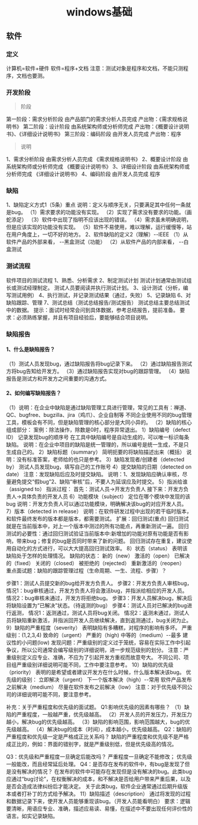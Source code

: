 ﻿# <center>windows基础</center>

## 软件
### 定义
计算机=软件+硬件
软件=程序+文档
注意：测试对象是程序和文档，不能只测程序，文档也要测。
### 开发阶段
> 阶段

第一阶段：需求分析阶段
由产品部门的需求分析人员完成
产出物：《需求规格说明书》
第二阶段：设计阶段
由系统架构师或分析师完成
产出物：《概要设计说明书》、《详细设计说明书》
第三阶段：编码阶段 
由开发人员完成
产出物：程序
> 说明

1、需求分析阶段
     由需求分析人员完成
    《需求规格说明书》
2、概要设计阶段
     由系统架构师或分析师完成
     《概要设计说明书》
3、详细设计阶段
     由系统架构师或分析师完成
    《详细设计说明书》
4、编码阶段
      由开发人员完成
      程序
### 缺陷
1、缺陷定义方式1（5条）重点
说明：定义与顺序无关，只要满足其中任何一条就是bug。
（1）需求要求的功能没有实现。
（2）实现了需求没有要求的功能。（画蛇添足）
（3）软件中出现了指明不应该出现的错误。
（4）需求虽未明确说明，但是应该实现的功能没有实现。
（5）软件不易使用，难以理解，运行缓慢等，站在用户角度上，一切不好的地方。
2、软件缺陷的定义2（理解）--IEEE
（1）从软件产品的外部来看，   --黑盒测试（功能）
（2）从软件产品的内部来看，  --白盒测试
### 测试流程
软件项目的测试流程
1、熟悉、分析需求
2、制定测试计划
    测试计划通常由测试组长或测试经理制定。
    测试人员要阅读并执行测试计划。
3、设计测试（分析，编写测试用例）
4、执行测试，并记录测试结果（通过，失败）
5、记录缺陷
6、对缺陷跟踪、管理
7、测试总结（测试总结报告/测试报告）
   测试总结主要总结测试中的数据。
   提示：面试时经常会问到具体数据，参考总结报告，提前准备。
要求：必须熟练掌握，并且有项目经验后，要能够结合项目说明。
### 缺陷报告
#### 1、什么是缺陷报告？
   （1）测试人员发现bug，通过缺陷报告将bug记录下来。
   （2）通过缺陷报告测试方将bug告知给开发方。
   （3）通过缺陷报告实现对bug的跟踪管理。
   （4）缺陷报告是测试方和开发方之间重要的沟通方式。
#### 2、如何编写缺陷报告？
（1）说明：在企业中缺陷是通过缺陷管理工具进行管理，常见的工具有：禅道、QC、bugfree、bugzilla、jira（鸡爪）、企业自制等
不同企业使用不同的bug管理工具，模板会有不同，但是缺陷管理的核心部分是大同小异的。
（2）缺陷的核心组成部分：
  案例：除法操作，除数是0时，程序异常退出。
   1）缺陷编号（defect ID）
    记录发现bug的顺序号
   在工具中缺陷编号是自动生成的，可以唯一标识每条缺陷。
  说明：在企业中项目的缺陷是统一管理的，所以编号是统一生成，不是只生成自己的。
  2）缺陷标题（summary）
 简明扼要的将缺陷描述出来（概括）
   说明：没有标准答案，老师给的也只是参考。
  3）缺陷发现者/创建者（detected by）
  测试人员发现bug，填写自己的工作账号
  4）提交缺陷的日期（detected on date）
    注意：发现缺陷后应及时提交缺陷。
   说明：1、发现缺陷应确认审核，尽量避免提交“假bug”2、缺陷“审核”后，不要人为延误应及时提交。
  5）指派给谁（assigned to）
   指派过程：
   首先：测试人员→开发方负责人
   接下来：开发方负责人→具体负责的开发人员
  6）功能模块（subject）
   定位在哪个模块中发现的该bug
   说明：开发方负责人可以通过功能模块，明确解决该bug的对应开发人员。
  7）版本（detected in release）
   说明：在软件研发过程中出现的若干临时版本，和软件最终发布的版本都是版本，都需要测试。
 扩展：回归测试(重点)
  回归测试就是在当前版本中，对上一个版本中测过的所有功能点，再重新测试一遍。
  回归测试的必要性：通过回归测试验证当前版本中:新增加的功能对原有功能是否有影响，带来bug；修复的bug是否同时带来了新的问题。
  回归测试存在重复，建议使用自动化的方式进行，可以大大提高回归测试效率。
  8）状态（status）
   表明该缺陷处于怎样的处理情况。
   缺陷的状态：
   新的（new）
   激活的（open）
   已解决的（fixed）
   关闭的（closed）
   被拒绝的（rejected）
   重新激活的（reopen）   
重点面试题：缺陷的跟踪管理过程（生命周期、一生、流程、步骤）？
  
 步骤1：测试人员提交新的bug给开发方负责人。
  步骤2：开发方负责人审核bug，
   情况1：bug审核通过，开发方负责人将会激活bug，并指派给相应的开发人员。
  情况2：bug审核未通过，开发方将拒绝bug。
  步骤3：开发人员解决bug，解决后将缺陷设置为“已解决”状态。（待返测的bug）
  步骤4：测试人员对已解决的bug进行返测，
   情况1：返测通过，测试人员将bug关闭。
   情况2：返测未通过，测试人员将缺陷重新激活，并指派回开发人员继续解决，直到返测通过，bug关闭为止。
 9）缺陷的严重程度（severity）
  表明缺陷有多糟糕，对程序的影响有多坏。
   严重级别：(1,2,3,4)
   致命的（urgent）
   严重的（high)
   中等的（medium）--最多
   建议性的小问题(low)
发现问题：严重级别的定义过于笼统，容易在实际工作中引起争议，所以公司通常会编写级别的详细说明，进一步规范级别的划分。
注意：严重级别定义应专业、准确，不应为了引起开发方重视而故意夸大。
不同公司、项目组严重级别详细说明可能不同，工作中要注意参考。
10）缺陷的优先级（priority）
表明的是希望或者建议开发方在什么时候，什么版本解决该bug。
  优先级的级别：
   立即解决（urgent）
   下一个版本解决（high）--常用
   软件产品发布之前解决（medium）
   尽量在软件发布之前解决（low）
   注意：对于优先级不同公司的详细说明可能不同，要注意参考。

补充：关于严重程度和优先级的面试题。
  Q1:影响优先级的因素有哪些？
   （1）缺陷的严重程度，一般越严重，优先级越高。
   （2）开发人员的开发压力，开发压力越小，解决bug的优先级越高。
   （3）缺陷的影响范围，影响范围越大，bug的优先级越高。
    （4）解决bug的成本（时间），成本越小，优先级越高。
  Q2：缺陷的严重程度和优先级一定是严格成正比关系吗？
  缺陷的严重程度和优先级不是严格成正比的，例如：界面的错别字，就是严重级别低，但是优先级高的情况。

  Q3：优先级和严重程度一旦确定后能改吗？
 严重程度一旦确定不能修改；
  优先级一般能改，而且经常延后处理。
  	Q4：是否存在发布的软件中，有bug是发现了但是没有解决的情况？
  在发布的软件中可能存在发现但是没有解决的bug。此类bug应通过“bug讨论”，在权衡解决的成本，和不解决是否给用户带来严重后果，以及是否会造成法律纠纷后才能决定。
  关于此类bug，软件企业通常通过后期升级版本或者打补丁的方式给予解决。
11）缺陷描述（description）
   通过将发现的过程和数据记录下来，使开发人员能够重现该bug。（开发人员能看明白）
 要求：逻辑要清晰，用语应专业、准确，描述应易读、易懂，在描述中不要出现任何评价性的语言。如实记录缺陷。
